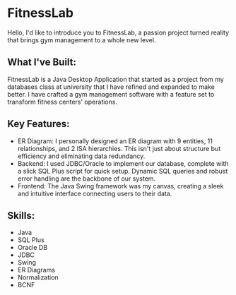 # FitnessLab

Hello, I'd like to introduce you to FitnessLab, a passion project turned reality that brings gym management to a whole new level.

## What I've Built:
FitnessLab is a Java Desktop Application that started as a project from my databases class at university that I have refined and expanded to make better. I have crafted a gym management software with a feature set to transform fitness centers' operations.

## Key Features:

- ER Diagram: I personally designed an ER diagram with 9 entities, 11 relationships, and 2 ISA hierarchies. This isn't just about structure but efficiency and eliminating data redundancy.
- Backend: I used JDBC/Oracle to implement our database, complete with a slick SQL Plus script for quick setup. Dynamic SQL queries and robust error handling are the backbone of our system.
- Frontend: The Java Swing framework was my canvas, creating a sleek and intuitive interface connecting users to their data.

## Skills:
- Java
- SQL Plus
- Oracle DB
- JDBC
- Swing
- ER Diagrams
- Normalization
- BCNF
